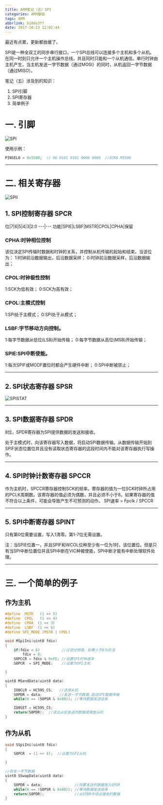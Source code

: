 ```yaml
---
title: ARM笔记（五）SPI
categories: ARM基础
tags: ARM
abbrlink: b10da3ff
date: 2017-10-23 12:02:44
---
```


最近有点累，更新都放缓了。

SPI是一种全双工的同步串行接口，一个SPI总线可以连接多个主机和多个从机。在同一时刻只允许一个主机操作总线，并且同时只能和一个从机通信。串行时钟由主机产生，当主机发送一字节数据（通过MOSI）的同时，从机返回一字节数据（通过MISO）。

笔记（五）涉及到的知识：
1. SPI引脚
2. SPI寄存器
3. 简单例子

<!-- more -->

# 一. 引脚

![SPI](../../../../images/ARM/SPI.png)

使用示例：
```c
PINSEL0 = 0x5500;  // 0b 0101 0101 0000 0000  //SCK0 MISO0
```

---

# 二. 相关寄存器

![SPII](../../../../images/ARM/SPII.png)


## 1. SPI控制寄存器 SPCR

位|7|6|5|4|3|2:0
---|---
功能|SPIE|LSBF|MSTR|CPOL|CPHA|保留

### CPHA:时钟相位控制
   该位决定SPI传输时数据和时钟的关系，并控制从机传输的起始和结束。当该位为：
1:时钟前沿数据输出，后沿数据采样；
0:时钟前沿数据采样，后沿数据输出；


### CPOL:时钟极性控制
1:SCK为低有效；
0:SCK为高有效；

### CPOL:主模式控制
1:SPI处于主模式；
0:SPI处于从模式；

### LSBF:字节移动方向控制。

1:每字节数据从低位(LSB)开始传输；
0:每字节数据从高位(MSB)开始传输；

### SPIE:SPI中断使能。

1:每次SPIF或MODF置位时都会产生硬件中断；
0:SPI中断被禁止；

---

## 2. SPI状态寄存器 SPSR

![SPISTAT](../../../../images/ARM/SPISTAT.png)


---

## 3. SPI数据寄存器 SPDR

8位，SPDR寄存器为SPI提供数据的发送和接收。

处于主模式时，向该寄存器写入数据，将启动SPI数据传输。从数据传输开始到SPIF状态位置位并且没有读取状态寄存器的这段时间内不能对该寄存器执行写操作。

---

## 4. SPI时钟计数寄存器 SPCCR

作为主机时，SPCCR寄存器控制SCK的频率。寄存器的值为一位SCK时钟所占用的PCLK周期数。该寄存器的值必须为偶数，并且必须不小于8。如果寄存器的值不符合以上条件，可能会导致产生不可预测的动作。
SPI速率 = Fpclk / SPCCR

---

## 5. SPI中断寄存器 SPINT

只有第0位需要设置，写入1清零。第1-7位无需设置。

注：当SPIE位置一，并且SPIF和WCOL位种至少有一位为1时，该位置位。但是只有当SPI中断位置位并且SPI中断在VIC种被使能，SPI中断才能有中断处理软件处理。

---

# 三. 一个简单的例子

## 作为主机

```c
#define  MSTR	(1 << 5)
#define  CPOL	(1 << 4)
#define  CPHA  (1 << 3)
#define  LSBF  (1 << 6)
#define SPI_MODE (MSTR | CPOL)

void MSpiIni(uint8 fdiv)
{
    if(fdiv < 8)          //过滤分频值，如果小于8为非法
        fdiv = 8;
    S0PCCR = fdiv & 0xFE; //设置SPI时钟速率
    S0PCR  = SPI_MODE;    //设置为SPI主机

}

uint8 MSendData(uint8 data)
{
    IO0CLR = HC595_CS;   //选择从机
    S0PDR = data;        //发送一字节数据,启动SPI数据传输
    while(0 == (S0PSR & 0x80)); //等待数据发送结束

    IO0SET = HC595_CS;
    return(S0PDR);  //读出从机发送的数据或释放从机
}


```

## 作为从机

```c
void SSpiIni(uint8 fdiv)
{
    S0PCR  = (1 << 4);  //设置为SPI从机

}

//收发一字节数据
uint8 SSwapData(uint8 data)
{
    S0PDR = data;               //将要发送的数据放入SPDR
    while(0 == (S0PSR & 0x80)); //等待数据发送结束
    return(S0PDR);              //从SPDR中读出接收的数据
}

```
